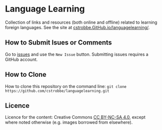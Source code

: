 # Language Learning

Collection of links and resources (both online and offline) related to learning foreign languages. 
See the site at 
[cstrobbe.GitHub.io/languagelearning/](http://cstrobbe.github.io/languagelearning/).

## How to Submit Isues or Comments
Go to [issues](https://github.com/cstrobbe/AccessibilityResources/issues) 
and use the `New Issue` button.
Submitting issues requires a GitHub account.

## How to Clone
How to clone this repository on the command line:
    `git clone https://github.com/cstrobbe/languagelearning.git`

## Licence 
Licence for the content: Creative Commons [CC BY-NC-SA 4.0](Licence_CC-BY-NC-SA-4.0.html),
except where noted otherwise (e.g. images borrowed from elsewhere).
